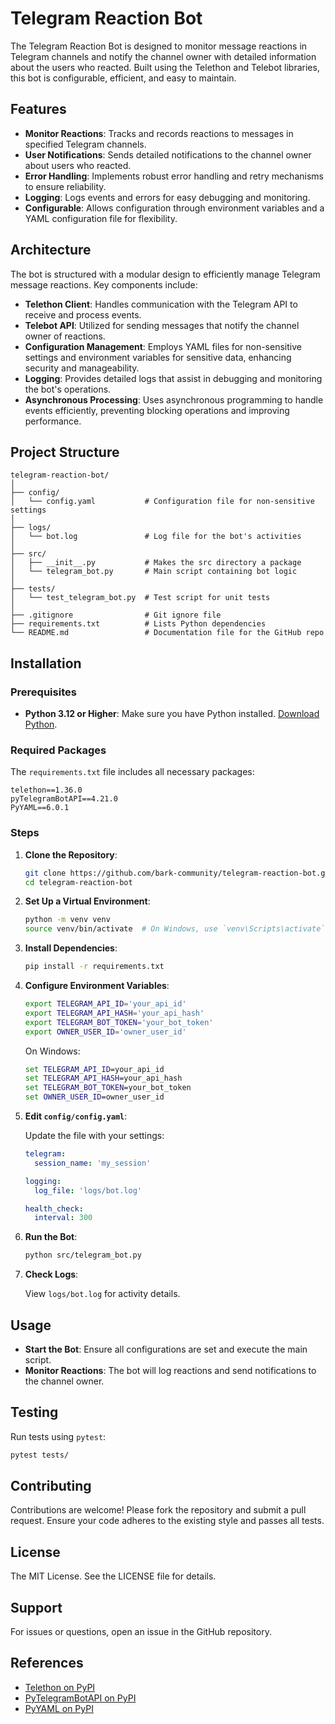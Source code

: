 # Telegram Reaction Bot

The Telegram Reaction Bot is designed to monitor message reactions in Telegram channels and notify the channel owner with detailed information about the users who reacted. Built using the Telethon and Telebot libraries, this bot is configurable, efficient, and easy to maintain.

## Features

- **Monitor Reactions**: Tracks and records reactions to messages in specified Telegram channels.
- **User Notifications**: Sends detailed notifications to the channel owner about users who reacted.
- **Error Handling**: Implements robust error handling and retry mechanisms to ensure reliability.
- **Logging**: Logs events and errors for easy debugging and monitoring.
- **Configurable**: Allows configuration through environment variables and a YAML configuration file for flexibility.

## Architecture

The bot is structured with a modular design to efficiently manage Telegram message reactions. Key components include:

- **Telethon Client**: Handles communication with the Telegram API to receive and process events.
- **Telebot API**: Utilized for sending messages that notify the channel owner of reactions.
- **Configuration Management**: Employs YAML files for non-sensitive settings and environment variables for sensitive data, enhancing security and manageability.
- **Logging**: Provides detailed logs that assist in debugging and monitoring the bot's operations.
- **Asynchronous Processing**: Uses asynchronous programming to handle events efficiently, preventing blocking operations and improving performance.

## Project Structure

```
telegram-reaction-bot/
│
├── config/
│   └── config.yaml           # Configuration file for non-sensitive settings
│
├── logs/
│   └── bot.log               # Log file for the bot's activities
│
├── src/
│   ├── __init__.py           # Makes the src directory a package
│   └── telegram_bot.py       # Main script containing bot logic
│
├── tests/
│   └── test_telegram_bot.py  # Test script for unit tests
│
├── .gitignore                # Git ignore file
├── requirements.txt          # Lists Python dependencies
└── README.md                 # Documentation file for the GitHub repo
```

## Installation

### Prerequisites

- **Python 3.12 or Higher**: Make sure you have Python installed. [Download Python](https://www.python.org/downloads/).

### Required Packages

The `requirements.txt` file includes all necessary packages:

```plaintext
telethon==1.36.0
pyTelegramBotAPI==4.21.0
PyYAML==6.0.1
```

### Steps

1. **Clone the Repository**:

   ```bash
   git clone https://github.com/bark-community/telegram-reaction-bot.git
   cd telegram-reaction-bot
   ```

2. **Set Up a Virtual Environment**:

   ```bash
   python -m venv venv
   source venv/bin/activate  # On Windows, use `venv\Scripts\activate`
   ```

3. **Install Dependencies**:

   ```bash
   pip install -r requirements.txt
   ```

4. **Configure Environment Variables**:

   ```bash
   export TELEGRAM_API_ID='your_api_id'
   export TELEGRAM_API_HASH='your_api_hash'
   export TELEGRAM_BOT_TOKEN='your_bot_token'
   export OWNER_USER_ID='owner_user_id'
   ```

   On Windows:

   ```cmd
   set TELEGRAM_API_ID=your_api_id
   set TELEGRAM_API_HASH=your_api_hash
   set TELEGRAM_BOT_TOKEN=your_bot_token
   set OWNER_USER_ID=owner_user_id
   ```

5. **Edit `config/config.yaml`**:

   Update the file with your settings:

   ```yaml
   telegram:
     session_name: 'my_session'

   logging:
     log_file: 'logs/bot.log'

   health_check:
     interval: 300
   ```

6. **Run the Bot**:

   ```bash
   python src/telegram_bot.py
   ```

7. **Check Logs**:

   View `logs/bot.log` for activity details.

## Usage

- **Start the Bot**: Ensure all configurations are set and execute the main script.
- **Monitor Reactions**: The bot will log reactions and send notifications to the channel owner.

## Testing

Run tests using `pytest`:

```bash
pytest tests/
```

## Contributing

Contributions are welcome! Please fork the repository and submit a pull request. Ensure your code adheres to the existing style and passes all tests.

## License

The MIT License. See the LICENSE file for details.

## Support

For issues or questions, open an issue in the GitHub repository.

## References

- [Telethon on PyPI](https://pypi.org/project/Telethon/)
- [PyTelegramBotAPI on PyPI](https://pypi.org/project/pyTelegramBotAPI/)
- [PyYAML on PyPI](https://pypi.org/project/PyYAML/)